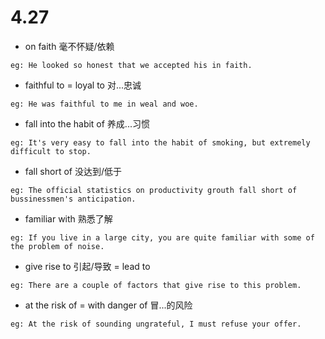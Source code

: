 # 4.27
- on faith 毫不怀疑/依赖
```
eg: He looked so honest that we accepted his in faith.
```

- faithful to = loyal to 对...忠诚
```
eg: He was faithful to me in weal and woe. 
```

- fall into the habit of 养成...习惯
```
eg: It's very easy to fall into the habit of smoking, but extremely difficult to stop.
```

- fall short of 没达到/低于
```
eg: The official statistics on productivity grouth fall short of bussinessmen's anticipation.
```

- familiar with 熟悉了解
```
eg: If you live in a large city, you are quite familiar with some of the problem of noise.
```

- give rise to 引起/导致 = lead to
```
eg: There are a couple of factors that give rise to this problem.
```

- at the risk of = with danger of 冒...的风险
```
eg: At the risk of sounding ungrateful, I must refuse your offer.
```
